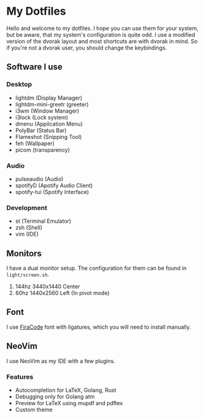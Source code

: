 # My Dotfiles

Hello and welcome to my dotfiles. I hope you can use them for your system, but be aware, that my system's configuration is quite odd.
I use a modified version of the dvorak layout and most shortcuts are with dvorak in mind. 
So if you're not a dvorak user, you should change the keybindings. 

## Software I use

### Desktop
- lightdm (Display Manager)
- lightdm-mini-greetr (greeter)
- i3wm (Window Manager)
- i3lock (Lock system)
- dmenu (Appilcation Menu)
- PolyBar (Status Bar)
- Flameshot (Snipping Tool)
- feh (Wallpaper)
- picom (transparency)

### Audio
- pulseaudio (Audio)
- spotifyD (Apotify Audio Client)
- spotify-tui (Spotify Interface)

### Development
- st (Terminal Emulator)
- zsh (Shell)
- vim (IDE)

## Monitors
I have a dual monitor setup. The configuration for them can be found in ```light/screen.sh```.

1. 144hz 3440x1440 Center
2. 60hz 1440x2560 Left (In pivot mode)

## Font

I use [FiraCode](https://github.com/tonsky/FiraCode) font with ligatures, which you will need to install manually.

## NeoVim

I use NeoVim as my IDE with a few plugins. 

### Features
- Autocompletion for LaTeX, Golang, Rust
- Debugging only for Golang atm
- Preview for LaTeX using mupdf and pdftex
- Custom theme

